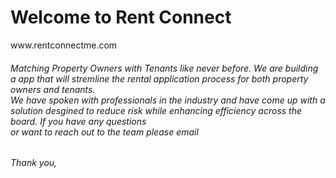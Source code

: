 <h1> Welcome to Rent Connect</h1>
</h3>www.rentconnectme.com</h3>
<h6>Matching Property Owners with Tenants like never before. We are building a app that will stremline the rental application process for both property owners and tenants. <br> 
We have spoken with professionals in the industry and have come up with a solution desgined to reduce risk while enhancing efficiency across the board. If you have any questions <br>
or want to reach out to the team please email <href="info@rentconnectme.com"></href> </h1>
<h6>Thank you,</h6>
